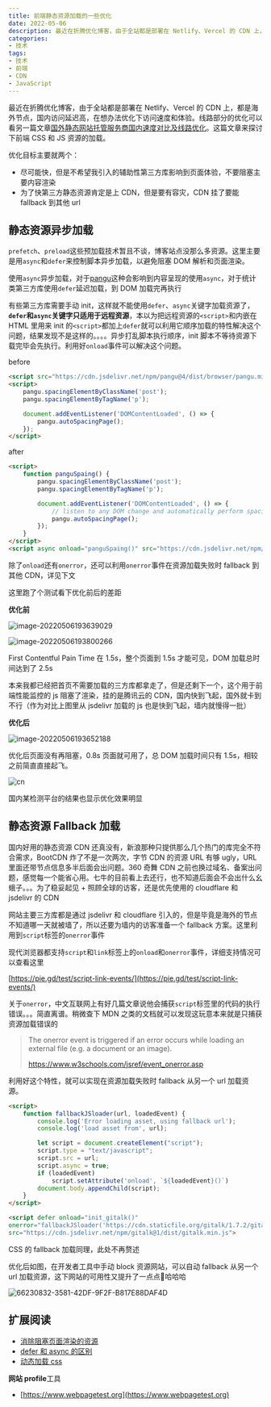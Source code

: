 ```yaml
---
title: 前端静态资源加载的一些优化
date: 2022-05-06
description: 最近在折腾优化博客，由于全站都是部署在 Netlify、Vercel 的 CDN 上，都是海外节点，国内访问延迟高，在想办法优化下访问速度和体验。这篇文章来探讨下前端 CSS 和 JS 资源的加载。优化目标主要就两个：1. 尽可能快，但是不希望我引入的辅助性第三方库影响到页面体验，不要阻塞主要内容渲染。2. 为了快第三方静态资源肯定是上 CDN，但是要有容灾，CDN 挂了要能 fallback 到其他 url
categories:
- 技术
tags:
- 技术
- 前端
- CDN
- JavaScript
---
```


<!-- # 前端静态资源加载的一些优化 -->

最近在折腾优化博客，由于全站都是部署在 Netlify、Vercel 的 CDN 上，都是海外节点，国内访问延迟高，在想办法优化下访问速度和体验。线路部分的优化可以看另一篇文章[国外静态网站托管服务商国内速度对比及线路优化](https://blog.colinx.one/posts/%E5%9B%BD%E5%A4%96%E9%9D%99%E6%80%81%E7%BD%91%E7%AB%99%E6%89%98%E7%AE%A1%E5%9C%A8%E5%9B%BD%E5%86%85%E9%80%9F%E5%BA%A6%E5%AF%B9%E6%AF%94%E5%8F%8A%E7%BA%BF%E8%B7%AF%E4%BC%98%E5%8C%96/)。这篇文章来探讨下前端 CSS 和 JS 资源的加载。

优化目标主要就两个：

* 尽可能快，但是不希望我引入的辅助性第三方库影响到页面体验，不要阻塞主要内容渲染
* 为了快第三方静态资源肯定是上 CDN，但是要有容灾，CDN 挂了要能 fallback 到其他 url



## 静态资源异步加载

`prefetch`、`preload`这些预加载技术暂且不谈，博客站点没那么多资源。这里主要是用`async`和`defer`来控制脚本异步加载，以避免阻塞 DOM 解析和页面渲染。

使用`async`异步加载，对于[pangu](https://github.com/vinta/pangu.js/)这种会影响到内容呈现的使用`async`，对于统计类第三方库使用`defer`延迟加载，到 DOM 加载完再执行

有些第三方库需要手动 init，这样就不能使用`defer`、`async`关键字加载资源了，**`defer`和`async`关键字只适用于远程资源**，本以为把远程资源的`<script>`和内嵌在 HTML 里用来 init 的`<script>`都加上`defer`就可以利用它顺序加载的特性解决这个问题，结果发现不是这样的。。。。异步打乱脚本执行顺序，init 脚本不等待资源下载完毕会先执行。利用好`onload`事件可以解决这个问题。

before

```html
<script src="https://cdn.jsdelivr.net/npm/pangu@4/dist/browser/pangu.min.js"></script>
<script>
    pangu.spacingElementByClassName('post');
    pangu.spacingElementByTagName('p');

    document.addEventListener('DOMContentLoaded', () => {
        pangu.autoSpacingPage();
    });
</script>
```



after

```html
<script>
    function panguSpaing() {
        pangu.spacingElementByClassName('post');
        pangu.spacingElementByTagName('p');

        document.addEventListener('DOMContentLoaded', () => {
            // listen to any DOM change and automatically perform spacing via MutationObserver()
            pangu.autoSpacingPage();
        });
    }
</script>
<script async onload="panguSpaing()" src="https://cdn.jsdelivr.net/npm/pangu@4/dist/browser/pangu.min.js"></script>
```



除了`onload`还有`onerror`，还可以利用`onerror`事件在资源加载失败时 fallback 到其他 CDN，详见下文

这里跑了个测试看下优化前后的差距

**优化前**

![image-20220506193639029](https://blog-1301127393.file.myqcloud.com/BlogImgs/202205062117479.png)

![image-20220506193800266](https://blog-1301127393.file.myqcloud.com/BlogImgs/202205062117127.png)

First Contentful Pain Time 在 1.5s，整个页面到 1.5s 才能可见，DOM 加载总时间达到了 2.5s

本来我都已经把首页不需要加载的三方库都拿走了，但是还剩下一个，这个用于前端性能监控的 js 阻塞了渲染，挂的是腾讯云的 CDN，国内快到飞起，国外就卡到不行（作为对比上图里从 jsdelivr 加载的 js 也是快到飞起，墙内就慢得一批）

**优化后**

![image-20220506193652188](https://blog-1301127393.file.myqcloud.com/BlogImgs/202205062117498.png)

优化后页面没有再阻塞，0.8s 页面就可用了，总 DOM 加载时间只有 1.5s，相较之前简直直接起飞。


![cn](https://blog-1301127393.file.myqcloud.com/BlogImgs/202205071426038.png)  

国内某检测平台的结果也显示优化效果明显

## 静态资源 Fallback 加载

国内好用的静态资源 CDN 还真没有，新浪那种只提供那么几个热门的库完全不符合需求，BootCDN 炸了不是一次两次，字节 CDN 的资源 URL 有够 ugly，URL 里面还带节点信息多半后面会出问题。360 奇舞 CDN 之前也换过域名、备案出问题，感觉每一个能省心用。七牛的目前看上去还行，也不知道后面会不会出什么幺蛾子。。。为了稳妥起见 + 照顾全球的访客，还是优先使用的 cloudflare 和 jsdelivr 的 CDN

网站主要三方库都是通过 jsdelivr 和 cloudflare 引入的，但是毕竟是海外的节点不知道哪一天就被墙了，所以还要为墙内的访客准备一个 fallback 方案。这里利用到`script`标签的`onerror`事件



现代浏览器都支持`script`和`link`标签上的`onload`和`onerror`事件，详细支持情况可以查看这里

[https://pie.gd/test/script-link-events/](https://pie.gd/test/script-link-events/)



关于`onerror`，中文互联网上有好几篇文章说他会捕获`script`标签里的代码的执行错误。。。简直离谱。稍微查下 MDN 之类的文档就可以发现这玩意本来就是只捕获资源加载错误的

> The onerror event is triggered if an error occurs while loading an external file (e.g. a document or an image).
>
> https://www.w3schools.com/jsref/event_onerror.asp



利用好这个特性，就可以实现在资源加载失败时 fallback 从另一个 url 加载资源。

```html
<script>
    function fallbackJSloader(url, loadedEvent) {
        console.log('Error loading asset, using fallback url');
        console.log('load asset from', url);

        let script = document.createElement("script");
        script.type = "text/javascript";
        script.src = url;
        script.async = true;
        if (loadedEvent)
            script.setAttribute('onload', `${loadedEvent}()`)
        document.body.appendChild(script);
    }
</script>

<script defer onload="init_gitalk()"
onerror="fallbackJSloader('https://cdn.staticfile.org/gitalk/1.7.2/gitalk.min.js','init_gitalk')"
src="https://cdn.jsdelivr.net/npm/gitalk@1/dist/gitalk.min.js">
```

CSS 的 fallback 加载同理，此处不再赘述

优化后如图，在开发者工具中手动 block 资源网站，可以自动 fallback 从另一个 url 加载资源，这下网站的可用性又提升了一点点🤏哈哈哈

![66230832-3581-42DF-9F2F-B817E88DAF4D](https://blog-1301127393.file.myqcloud.com/BlogImgs/202205062133393.png)



## 扩展阅读

* [消除阻塞页面渲染的资源](https://www.w3cplus.com/performance/remove-block-rendering.html)
* [defer 和 async 的区别](https://segmentfault.com/q/1010000000640869)
* [动态加载 css](http://lengyun.github.io/js/3-2-2dynamicAddCSS.html#%E4%B8%8E%E5%8A%A8%E6%80%81%E5%8A%A0%E8%BD%BDjs%E7%9A%84%E5%8C%BA%E5%88%AB)

**网站 profile**工具

* [https://www.webpagetest.org](https://www.webpagetest.org)